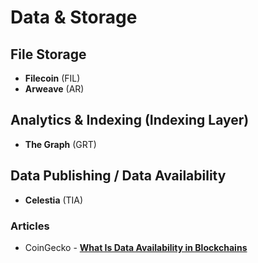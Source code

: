 # Data & Storage

## File Storage

- **Filecoin** (FIL)
- **Arweave** (AR)

## Analytics & Indexing  (Indexing Layer)

- **The Graph** (GRT)

## Data Publishing / Data Availability

- **Celestia** (TIA)

### Articles

- CoinGecko - [**What Is Data Availability in Blockchains**](https://www.coingecko.com/learn/data-availability-blockchain-crypto)
